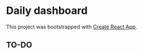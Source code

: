 # Daily dashboard

This project was bootstrapped with [Create React App](https://github.com/facebook/create-react-app).

## TO-DO

